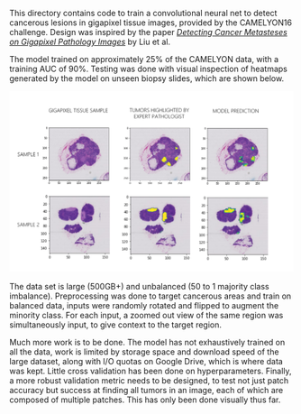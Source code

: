 This directory contains code to train a convolutional neural net to detect cancerous lesions in gigapixel tissue images, provided by the CAMELYON16 challenge. Design was inspired by the paper [*Detecting Cancer Metasteses on Gigapixel Pathology Images*](https://arxiv.org/pdf/1703.02442.pdf) by Liu et al. 

The model trained on approximately 25% of the CAMELYON data, with a training AUC of 90%. Testing was done with visual inspection of heatmaps generated by the model on unseen biopsy slides, which are shown below.
 
 ![Alt text](figures/figure1.png?raw=true "Title")

The data set is large (500GB+) and unbalanced (50 to 1 majority class imbalance). Preprocessing was done to target cancerous areas and train on balanced data, inputs were randomly rotated and flipped to augment the minority class. For each input, a zoomed out view of the same region was simultaneously input, to give context to the target region.

Much more work is to be done. The model has not exhaustively trained on all the data, work is limited by storage space and download speed of the large dataset, along with I/O quotas on Google Drive, which is where data was kept. Little cross validation has been done on hyperparameters. Finally, a more robust validation metric needs to be designed, to test not just patch accuracy but success at finding all tumors in an image, each of which are composed of multiple patches. This has only been done visually thus far.
